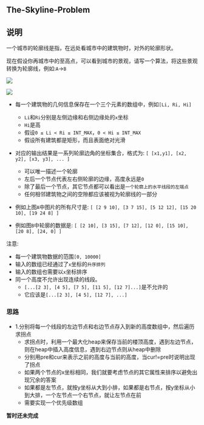 ## The-Skyline-Problem

## 说明
一个城市的轮廓线是指，在远处看城市中的建筑物时，对外的轮廓形状。

现在假设你再城市中的至高点，可以看到城市的景观，请写一个算法，将这些景观转换为轮廓线，例如:`A`->`B`

![](https://leetcode.com/static/images/problemset/skyline1.jpg)

![](https://leetcode.com/static/images/problemset/skyline1.jpg)

- 每一个建筑物的几何信息保存在一个三个元素的数组中，例如`[Li, Ri, Hi]`
    - `Li`和`Ri`分别是左侧边缘和右侧边缘处的`x`坐标
    - `Hi`是高
    - 假设`0 ≤ Li < Ri ≤ INT_MAX`，`0 < Hi ≤ INT_MAX`
    - 假设所有建筑都是矩形，而且表面绝对光滑

- 对应的输出结果是一系列轮廓边角的坐标集合，格式为: `[ [x1,y1], [x2, y2], [x3, y3], ... ]`
    - 可以唯一描述一个轮廓
    - 左后一个节点代表左右侧轮廓的边缘，高度永远是`0`
    - 除了最后一个节点，其它节点都可以看出是`一个轮廓上的水平线段的左端点`
    - 任何相邻建筑物之间的空隙都应该被视为轮廓线的一部分

- 例如上图`A`中图片的所有尺寸是: `[ [2 9 10], [3 7 15], [5 12 12], [15 20 10], [19 24 8] ]`

- 例如图`B`中轮廓的数据是: `[ [2 10], [3 15], [7 12], [12 0], [15 10], [20 8], [24, 0] ]`

注意:

- 每一个建筑物数据的范围`[0, 10000]`
- 输入的数组已经通过了`x`坐标的`升序排列`
- 输入的数组也需要以`x`坐标排序
- 同一个高度不允许出现连续的线段。
    - `[...[2 3], [4 5], [7 5], [11 5], [12 7]...]`是不允许的
    - 它应该是`[...[2 3], [4 5], [12 7], ...]`
    
### 思路

- 1.分别将每一个线段的左边节点和右边节点存入到新的高度数组中，然后遍历求拐点
    - 求拐点时，利用一个最大化heap来保存当前的楼顶高度，遇到左边节点，则在heap中插入高度信息，遇到右边节点则从heap中删除
    - 分别用pre和cur来表示之前的高度与当前的高度，当cur!=pre时说明出现了拐点
    - 如果两个节点的x坐标相同，我们就要考虑节点的其它属性来排序以避免出现冗余的答案
    - 如果都是左节点，就按y坐标从大到小排，如果都是右节点，按y坐标从小到大排，一个左节点一个右节点，就让左节点在前
    - 需要实现一个优先级数组
    
__暂时还未完成__